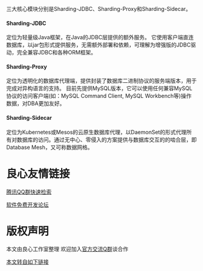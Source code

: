 三大核心模块分别是Sharding-JDBC、Sharding-Proxy和Sharding-Sidecar。

#### Sharding-JDBC
定位为轻量级Java框架，在Java的JDBC层提供的额外服务。 它使用客户端直连数据库，以jar包形式提供服务，无需额外部署和依赖，可理解为增强版的JDBC驱动，完全兼容JDBC和各种ORM框架。

#### Sharding-Proxy
定位为透明化的数据库代理端，提供封装了数据库二进制协议的服务端版本，用于完成对异构语言的支持。 目前先提供MySQL版本，它可以使用任何兼容MySQL协议的访问客户端(如：MySQL Command Client, MySQL Workbench等)操作数据，对DBA更加友好。

#### Sharding-Sidecar
定位为Kubernetes或Mesos的云原生数据库代理，以DaemonSet的形式代理所有对数据库的访问。通过无中心、零侵入的方案提供与数据库交互的的啮合层，即Database Mesh，又可称数据网格。



 # 良心友情链接

[腾讯QQ群快速检索](http://u.720life.cn/s/8cf73f7c)

[软件免费开发论坛](http://u.720life.cn/s/bbb01dc0)

# 版权声明 

本文由良心工作室整理 欢迎加入[官方交流Q群](https://u.720life.cn/s/f2316816)谈合作

[本文转自如下链接](http://u.720life.cn/g/2e71d0f0a5c601172267ba20d3a43c6e39962dabf0c0891be058eec7fc8d9dd255e3146d7149873bc2da4f735d801d2bcfacc3ce4e9af6ef90333c0c594cfcbf)